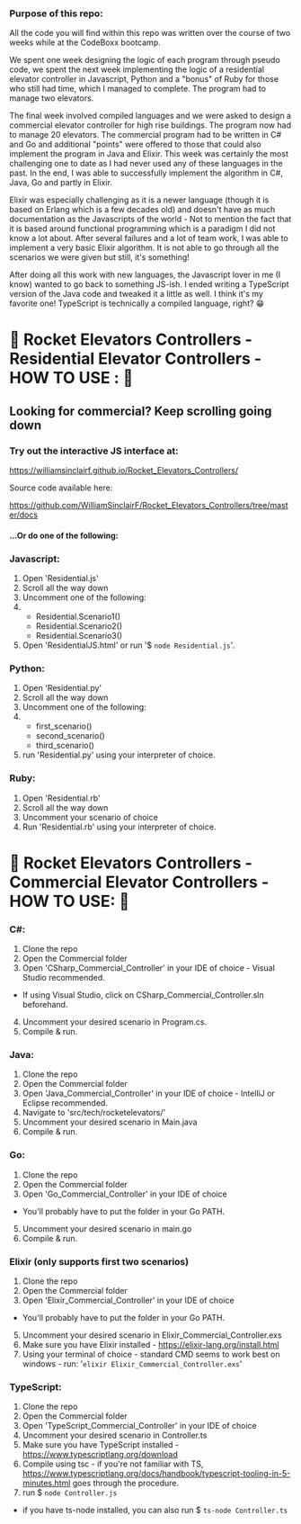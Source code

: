 ### Purpose of this repo:

All the code you will find within this repo was written over the course of two weeks while at the CodeBoxx bootcamp.

We spent one week designing the logic of each program through pseudo code, we spent the next week implementing the logic of a residential elevator controller in
Javascript, Python and a "bonus" of Ruby for those who still had time, which I managed to complete. The program had to manage two elevators.

The final week involved compiled languages and we were asked to design a commercial elevator controller for high rise buildings. The program now had to manage 20 elevators.
The commercial program had to be written in C# and Go and additional "points" were offered to those that could also implement the program in Java and Elixir. This week was certainly the most challenging one to date as I had never used any of these languages in the past. In the end, I was able to successfully implement the algorithm in C#, Java, Go and partly in Elixir.

Elixir was especially challenging as it is a newer language (though it is based on Erlang which is a few decades old) and doesn't have as much documentation as the Javascripts of the world - Not to mention the fact that it is based around functional programming which is a paradigm I did not know a lot about. After several failures and a lot of team work, I was able to implement a very basic Elixir algorithm. It is not able to go through all the scenarios we were given but still, it's something!

After doing all this work with new languages, the Javascript lover in me (I know) wanted to go back to something JS-ish. I ended writing a TypeScript version of the Java code and tweaked it a little as well. I think it's my favorite one! TypeScript is technically a compiled language, right? 😁

# 🚀 Rocket Elevators Controllers - Residential Elevator Controllers - HOW TO USE : 🚀

## Looking for commercial? Keep scrolling going down

### Try out the interactive JS interface at:

https://williamsinclairf.github.io/Rocket_Elevators_Controllers/

Source code available here:

https://github.com/WilliamSinclairF/Rocket_Elevators_Controllers/tree/master/docs

#### ...Or do one of the following:

### Javascript:

1. Open 'Residential.js'
2. Scroll all the way down
3. Uncomment one of the following:
4. - Residential.Scenario1()
   - Residential.Scenario2()
   - Residential.Scenario3()
5. Open 'ResidentialJS.html' or run '\$ `node Residential.js`'.

### Python:

1. Open 'Residential.py'
2. Scroll all the way down
3. Uncomment one of the following:
4. - first_scenario()
   - second_scenario()
   - third_scenario()
5. run 'Residential.py' using your interpreter of choice.

### Ruby:

1. Open 'Residential.rb'
2. Scroll all the way down
3. Uncomment your scenario of choice
4. Run 'Residential.rb' using your interpreter of choice.

# 🚀 Rocket Elevators Controllers - Commercial Elevator Controllers - HOW TO USE: 🚀

### C#:
1. Clone the repo
2. Open the Commercial folder
3. Open 'CSharp_Commercial_Controller' in your IDE of choice - Visual Studio recommended.
- If using Visual Studio, click on CSharp_Commercial_Controller.sln beforehand.
4. Uncomment your desired scenario in Program.cs.
5. Compile & run.

### Java:
1. Clone the repo
2. Open the Commercial folder
3. Open 'Java_Commercial_Controller' in your IDE of choice - IntelliJ or Eclipse recommended.
4. Navigate to 'src/tech/rocketelevators/'
5. Uncomment your desired scenario in Main.java
6. Compile & run.

### Go:
1. Clone the repo
2. Open the Commercial folder
3. Open 'Go_Commercial_Controller' in your IDE of choice
- You'll probably have to put the folder in your Go PATH.
5. Uncomment your desired scenario in main.go
6. Compile & run.

### Elixir (only supports first two scenarios)
1. Clone the repo
2. Open the Commercial folder
3. Open 'Elixir_Commercial_Controller' in your IDE of choice
- You'll probably have to put the folder in your Go PATH.
5. Uncomment your desired scenario in Elixir_Commercial_Controller.exs
6. Make sure you have Elixir installed - https://elixir-lang.org/install.html
7. Using your terminal of choice - standard CMD seems to work best on windows - run: '`elixir Elixir_Commercial_Controller.exs`'

### TypeScript:
1. Clone the repo
2. Open the Commercial folder
3. Open 'TypeScript_Commercial_Controller' in your IDE of choice
5. Uncomment your desired scenario in Controller.ts
6. Make sure you have TypeScript installed - https://www.typescriptlang.org/download
7. Compile using tsc - if you're not familiar with TS, https://www.typescriptlang.org/docs/handbook/typescript-tooling-in-5-minutes.html goes through the procedure.
8. run $ `node Controller.js`
- if you have ts-node installed, you can also run $ `ts-node Controller.ts`